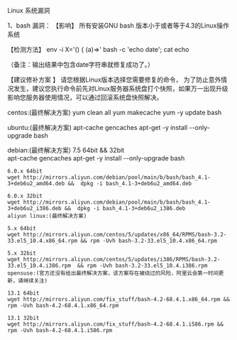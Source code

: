 
Linux 系统漏洞


1、bash 漏洞：
【影响】
所有安装GNU bash 版本小于或者等于4.3的Linux操作系统

【检测方法】
env -i  X='() { (a)=>\' bash -c 'echo date'; cat echo


（备注：输出结果中包含date字符串就修复成功了。）

【建议修补方案 】
请您根据Linux版本选择您需要修复的命令， 为了防止意外情况发生，建议您执行命令前先对Linux服务器系统盘打个快照，如果万一出现升级影响您服务器使用情况，可以通过回滚系统盘快照解决。

centos:(最终解决方案) 
	yum clean all 
	yum makecache 
	yum -y update bash  

ubuntu:(最终解决方案) 
	apt-cache gencaches 
	apt-get -y install --only-upgrade bash  

debian:(最终解决方案) 
	7.5  64bit && 32bit  
	apt-cache gencaches 
	apt-get -y install --only-upgrade bash  
	
	6.0.x 64bit  
	wget http://mirrors.aliyun.com/debian/pool/main/b/bash/bash_4.1-3+deb6u2_amd64.deb &&  dpkg -i bash_4.1-3+deb6u2_amd64.deb  
	
	6.0.x 32bit  
	wget http://mirrors.aliyun.com/debian/pool/main/b/bash/bash_4.1-3+deb6u2_i386.deb &&  dpkg -i bash_4.1-3+deb6u2_i386.deb 
	aliyun linux:(最终解决方案) 
	
	5.x 64bit  
	wget http://mirrors.aliyun.com/centos/5/updates/x86_64/RPMS/bash-3.2-33.el5_10.4.x86_64.rpm && rpm -Uvh bash-3.2-33.el5_10.4.x86_64.rpm  
	
	5.x 32bit  
	wget http://mirrors.aliyun.com/centos/5/updates/i386/RPMS/bash-3.2-33.el5_10.4.i386.rpm  && rpm -Uvh bash-3.2-33.el5_10.4.i386.rpm  
	opensuse:(官方还没有给出最终解决方案，该方案存在被绕过的风险，阿里云会第一时间更新，请继续关注) 
	
	13.1 64bit 
	wget http://mirrors.aliyun.com/fix_stuff/bash-4.2-68.4.1.x86_64.rpm && rpm -Uvh bash-4.2-68.4.1.x86_64.rpm 
	
	13.1 32bit 
	wget http://mirrors.aliyun.com/fix_stuff/bash-4.2-68.4.1.i586.rpm && rpm -Uvh bash-4.2-68.4.1.i586.rpm 